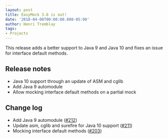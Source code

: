```yaml
---
layout: post
title: EasyMock 3.6 is out!
date: '2018-04-08T00:00:00.000-05:00'
author: Henri Tremblay
tags:
- Projects
---
```


This release adds a better support to Java 9 and Java 10 and fixes an issue for interface default methods.

Release notes
-------------
* Java 10 support through an update of ASM and cglib
* Add Java 9 automodule
* Allow mocking interface default methods on a partial mock

Change log
----------
* Add Java 9 automodule ([#212](https://github.com/easymock/easymock/issues/212))
* Update asm, cglib and surefire for Java 10 support ([#211](https://github.com/easymock/easymock/pull/211))
* Mocking interface default methods ([#203](https://github.com/easymock/easymock/issues/203))
